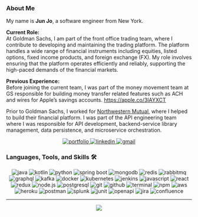 
### About Me
My name is **Jun Jo**, a software engineer from New York. 

**Current Role:**  
At Goldman Sachs, I am part of the front office trading team, where I contribute to developing and maintaining the trading platform. 
The platform handles a wide range of financial instruments including equities, listed options, fixed income products, and foreign exchange (FX). 
My role involves ensuring that the platform operates efficiently and reliably, supporting the high-paced demands of the financial markets.

**Previous Experience:**  
Before joining the current team, I was part of the money movement team at GS responsible for 
building money transfer related features such as ACH and wires for Apple’s savings
accounts. https://apple.co/3IAYXCT

Prior to Goldman Sachs, I worked for [Northwestern Mutual](https://www.northwesternmutual.com/), where I helped to build their financial platform. I was part of the API engineering team where I was responsible for API development, backend-service
library management, data persistence, and microservice orchestration.
<div align="center">
<a href="https://junjo.dev/">
<img src="https://img.shields.io/badge/check%20out%20my%20Portfolio-042549?style=for-the-badge&logo=moleculer&logoColor=white" alt="portfolio" />
</a>
<a href="https://www.linkedin.com/in//jun-jo">
<img src="https://img.shields.io/badge/visit%20my%20Linkedin-0A66C2?style=for-the-badge&logo=linkedin&logoColor=white" alt="linkedin" />
</a>
<a href="mailto:jun.jo249@gmail.com">
<img src="https://img.shields.io/badge/email%20me-EA4335?style=for-the-badge&logo=gmail&logoColor=white" alt="gmail" />
</a>
</div>


### Languages, Tools, and Skills 🛠
<div align="center">
<img src="https://img.shields.io/badge/Java-EA2D2D?style=for-the-badge&logo=java&logoColor=black" alt="java" />
<img src="https://img.shields.io/badge/Kotlin-7F52FF?style=for-the-badge&logo=kotlin&logoColor=white" alt="kotlin" />
<img src="https://img.shields.io/badge/Python-3776AB?style=for-the-badge&logo=python&logoColor=white" alt="python" />
<img src="https://img.shields.io/badge/Spring Boot-6DB33F?style=for-the-badge&logo=SpringBoot&logoColor=white" alt="spring boot" />
<img src="https://img.shields.io/badge/MongoDB-47A248?style=for-the-badge&logo=MongoDB&logoColor=white" alt="mongodb" />
<img src="https://img.shields.io/badge/Redis-DC382D?style=for-the-badge&logo=Redis&logoColor=white" alt="redis" />
<img src="https://img.shields.io/badge/RabbitMQ-FF6600?style=for-the-badge&logo=RabbitMQ&logoColor=white" alt="rabbitmq" />

<img src="https://img.shields.io/badge/GraphQL-E10098?style=for-the-badge&logo=GraphQL&logoColor=white" alt="graphql" />
<img src="https://img.shields.io/badge/Apache Kafka-231F20?style=for-the-badge&logo=ApacheKafka&logoColor=white" alt="kafka" />
<img src="https://img.shields.io/badge/Docker-2496ED?style=for-the-badge&logo=Docker&logoColor=white" alt="docker" />
<img src="https://img.shields.io/badge/Kubernetes-326CE5?style=for-the-badge&logo=Kubernetes&logoColor=white" alt="kubernetes" />
<img src="https://img.shields.io/badge/Jenkins-D24939?style=for-the-badge&logo=Jenkins&logoColor=white" alt="jenkins" />

<img src="https://img.shields.io/badge/Javascript-F7DF1E?style=for-the-badge&logo=javascript&logoColor=black" alt="javascript" />
<img src="https://img.shields.io/badge/React-61DAFB?style=for-the-badge&logo=react&logoColor=black" alt="react" />
<img src="https://img.shields.io/badge/Redux-764ABC?style=for-the-badge&logo=redux&logoColor=white" alt="redux" />
<img src="https://img.shields.io/badge/node.js-339933?style=for-the-badge&logo=node-dot-js&logoColor=white" alt="node.js" />



<img src="https://img.shields.io/badge/postgresql-336791?style=for-the-badge&logo=postgresql&logoColor=white" alt="postgresql" />

<img src="https://img.shields.io/badge/Git-F05032?style=for-the-badge&logo=git&logoColor=white" alt="git" />
<img src="https://img.shields.io/badge/GitHub-100000?style=for-the-badge&logo=github&logoColor=white" alt="github" />
<img src="https://img.shields.io/badge/terminal%20commands-black?style=for-the-badge&logo=windows%20terminal&logoColor=white" alt="terminal" />
<img src="https://img.shields.io/badge/npm-CB3837?style=for-the-badge&logo=npm&logoColor=white" alt="npm" />
<img src="https://img.shields.io/badge/aws-232F3E?style=for-the-badge&logo=amazonaws&logoColor=white" alt="aws" />
<img src="https://img.shields.io/badge/Heroku-430098?style=for-the-badge&logo=heroku&logoColor=white" alt="heroku" />
<img src="https://img.shields.io/badge/postman-FF6C37?style=for-the-badge&logo=postman&logoColor=white" alt="postman" />
<img src="https://img.shields.io/badge/Splunk-000000?style=for-the-badge&logo=Splunk&logoColor=white" alt="splunk" />
<img src="https://img.shields.io/badge/JUnit5-25A162?style=for-the-badge&logo=JUnit5&logoColor=white" alt="junit" />
<img src="https://img.shields.io/badge/OpenAPI-6BA539?style=for-the-badge&logo=OpenAPIInitiative&logoColor=white" alt="openapi" />


<img src="https://img.shields.io/badge/jira-0052CC?style=for-the-badge&logo=jira&logoColor=white" alt="jira" />
<img src="https://img.shields.io/badge/confluence-172B4D?style=for-the-badge&logo=confluence&logoColor=white" alt="confluence" />

</div>

---

<div align='center'>

![](https://komarev.com/ghpvc/?username=junjo255&label=Profile+Views)

</div>
